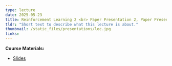 ```yaml
---
type: lecture
date: 2025-05-23
title: Reinforcement Learning 2 <br> Paper Presentation 2, Paper Presentation 3
tldr: "Short text to describe what this lecture is about."
thumbnail: /static_files/presentations/lec.jpg
links: 
---
```

**Course Materials:**
- [Slides](https://ml-graph.github.io/winter-2025/static_files/presentations/slides/RL2.pdf)

